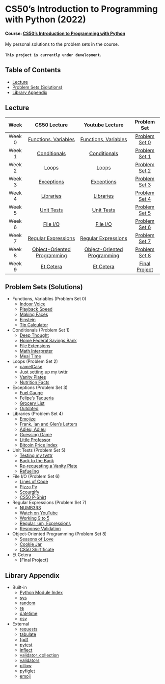 # CS50’s Introduction to Programming with Python (2022)

#### Course: [CS50’s Introduction to Programming with Python](https://cs50.harvard.edu/python/2022/)

My personal solutions to the problem sets in the course.

#### `This project is currently under development.`

## Table of Contents
- [Lecture](#lecture)
- [Problem Sets (Solutions)](#problem-sets-solutions)
- [Library Appendix](#library-appendix)

## Lecture
|   Week | CS50 Lecture                                                                 | Youtube Lecture                                             | Problem Set                                                    |
|:------:|:----------------------------------------------------------------------------:|:-----------------------------------------------------------:|:--------------------------------------------------------------:|
| Week 0 | [Functions, Variables](https://cs50.harvard.edu/python/2022/weeks/0/)        | [Functions, Variables](https://youtu.be/JP7ITIXGpHk)        | [Problem Set 0](https://cs50.harvard.edu/python/2022/psets/0/) |
| Week 1 | [Conditionals](https://cs50.harvard.edu/python/2022/weeks/1/)                | [Conditionals](https://youtu.be/_b6NgY_pMdw)                | [Problem Set 1](https://cs50.harvard.edu/python/2022/psets/1/) |
| Week 2 | [Loops](https://cs50.harvard.edu/python/2022/weeks/2/)                       | [Loops](https://youtu.be/-7xg8pGcP6w)                       | [Problem Set 2](https://cs50.harvard.edu/python/2022/psets/2/) |
| Week 3 | [Exceptions](https://cs50.harvard.edu/python/2022/weeks/3/)                  | [Exceptions](https://youtu.be/LW7g1169v7w)                  | [Problem Set 3](https://cs50.harvard.edu/python/2022/psets/3/) |
| Week 4 | [Libraries](https://cs50.harvard.edu/python/2022/weeks/4/)                   | [Libraries](https://youtu.be/MztLZWibctI)                   | [Problem Set 4](https://cs50.harvard.edu/python/2022/psets/4/) |
| Week 5 | [Unit Tests](https://cs50.harvard.edu/python/2022/weeks/5/)                  | [Unit Tests](https://youtu.be/tIrcxwLqzjQ)                  | [Problem Set 5](https://cs50.harvard.edu/python/2022/psets/5/) |
| Week 6 | [File I/O](https://cs50.harvard.edu/python/2022/weeks/6/)                    | [File I/O](https://youtu.be/KD-Yoel6EVQ)                    | [Problem Set 6](https://cs50.harvard.edu/python/2022/psets/6/) |
| Week 7 | [Regular Expressions](https://cs50.harvard.edu/python/2022/weeks/7/)         | [Regular Expressions](https://youtu.be/hy3sd9MOAcc)         | [Problem Set 7](https://cs50.harvard.edu/python/2022/psets/7/) |
| Week 8 | [Object-Oriented Programming](https://cs50.harvard.edu/python/2022/weeks/8/) | [Object-Oriented Programming](https://youtu.be/e4fwY9ZsxPw) | [Problem Set 8](https://cs50.harvard.edu/python/2022/psets/8/) |
| Week 9 | [Et Cetera](https://cs50.harvard.edu/python/2022/weeks/9/)                   | [Et Cetera](https://youtu.be/6pgodt1mezg)                   | [Final Project](https://cs50.harvard.edu/python/2022/project/) |

## Problem Sets (Solutions)
- Functions, Variables (Problem Set 0)
  - [Indoor Voice](00-Functions_and_Variables/indoor.py)
  - [Playback Speed](00-Functions_and_Variables/playback.py)
  - [Making Faces](00-Functions_and_Variables/faces.py)
  - [Einstein](00-Functions_and_Variables/einstein.py)
  - [Tip Calculator](00-Functions_and_Variables/tip.py)
- Conditionals (Problem Set 1)
  - [Deep Thought](01-Conditionals/deep.py)
  - [Home Federal Savings Bank](01-Conditionals/bank.py)
  - [File Extensions](01-Conditionals/extensions.py)
  - [Math Interpreter](01-Conditionals/interpreter.py)
  - [Meal Time](01-Conditionals/meal.py)
- Loops (Problem Set 2)
  - [camelCase](02-Loops/camel.py)
  - [Just setting up my twttr](02-Loops/twttr.py)
  - [Vanity Plates](02-Loops/plates.py)
  - [Nutrition Facts](02-Loops/nutrition.py)
- Exceptions (Problem Set 3)
  - [Fuel Gauge](03-Exceptions/fuel.py)
  - [Felipe’s Taqueria](03-Exceptions/taqueria.py)
  - [Grocery List](03-Exceptions/grocery.py)
  - [Outdated](03-Exceptions/outdated.py)
- Libraries (Problem Set 4)
  - [Emojize](04-Libraries/emojize.py)
  - [Frank, Ian and Glen’s Letters](04-Libraries/figlet.py)
  - [Adieu, Adieu](04-Libraries/adieu.py)
  - [Guessing Game](04-Libraries/game.py)
  - [Little Professor](04-Libraries/professor.py)
  - [Bitcoin Price Index](04-Libraries/bitcoin.py)
- Unit Tests (Problem Set 5)
  - [Testing my twttr](05-Unit_Tests/test_twttr/test_twttr.py)
  - [Back to the Bank](05-Unit_Tests/test_bank/test_bank.py)
  - [Re-requesting a Vanity Plate](05-Unit_Tests/test_plates/test_plates.py)
  - [Refueling](05-Unit_Tests/test_fuel/test_fuel.py)
- File I/O (Problem Set 6)
  - [Lines of Code](06-File_IO/lines/lines.py)
  - [Pizza Py](06-File_IO/pizza/pizza.py)
  - [Scourgify](06-File_IO/scourgify/scourgify.py)
  - [CS50 P-Shirt](06-File_IO/shirt/shirt.py)
- Regular Expressions (Problem Set 7)
  - [NUMB3RS](07-Regular_Expressions/numb3rs/numb3rs.py)
  - [Watch on YouTube](07-Regular_Expressions/watch.py)
  - [Working 9 to 5](07-Regular_Expressions/working/working.py)
  - [Regular, um, Expressions](07-Regular_Expressions/um/um.py)
  - [Response Validation](07-Regular_Expressions/response.py)
- Object-Oriented Programming (Problem Set 8)
  - [Seasons of Love](08-Object-Oriented_Programming/seasons/seasons.py)
  - [Cookie Jar](08-Object-Oriented_Programming/jar/jar.py)
  - [CS50 Shirtificate](08-Object-Oriented_Programming/shirtificate/shirtificate.py)
- Et Cetera
  - [Final Project]

## Library Appendix
- Built-in
  - [Python Module Index](https://docs.python.org/3/py-modindex.html)
  - [sys](https://docs.python.org/3/library/sys.html)
  - [random](https://docs.python.org/3/library/random.html)
  - [re](https://docs.python.org/3/library/re.html)
  - [datetime](https://docs.python.org/3/library/datetime.html)
  - [csv](https://docs.python.org/3/library/csv.html)
- External
  - [requests](https://requests.readthedocs.io/en/latest/)
  - [tabulate](https://pypi.org/project/tabulate/)
  - [fpdf](https://pypi.org/project/fpdf2/)
  - [pytest](https://docs.pytest.org/en/8.0.x/getting-started.html)
  - [inflect](https://pypi.org/project/inflect/)
  - [validator_collection](https://pypi.org/project/validator-collection/)
  - [validators](https://github.com/python-validators/validators)
  - [pillow](https://pypi.org/project/pillow/)
  - [pyfiglet](https://pypi.org/project/pyfiglet/0.7/)
  - [emoji](https://pypi.org/project/emoji/)
